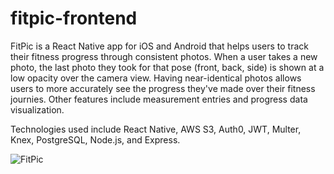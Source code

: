 # fitpic-frontend
FitPic is a React Native app for iOS and Android that helps users to track their fitness progress through consistent photos. When a user takes a new photo, the last photo they took for that pose (front, back, side) is shown at a low opacity over the camera view. Having near-identical photos allows users to more accurately see the progress they've made over their fitness journies. Other features include measurement entries and progress data visualization.

Technologies used include React Native, AWS S3, Auth0, JWT, Multer, Knex, PostgreSQL, Node.js, and Express.



![FitPic](https://cloud.githubusercontent.com/assets/13595230/16793488/506bc31a-4886-11e6-9564-326b7e6d107a.jpg)
